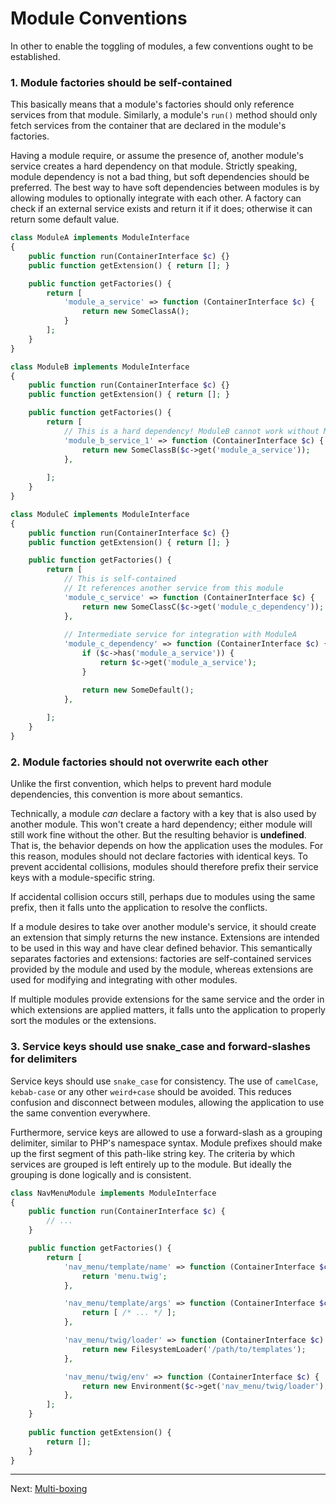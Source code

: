 # Module Conventions

In other to enable the toggling of modules, a few conventions ought to be established.

### 1. Module factories should be self-contained

This basically means that a module's factories should only reference services from that module. Similarly, a module's
`run()` method should only fetch services from the container that are declared in the module's factories. 

Having a module require, or assume the presence of, another module's service creates a hard dependency on that module.
Strictly speaking, module dependency is not a bad thing, but soft dependencies should be preferred. The best way to have
soft dependencies between modules is by allowing modules to optionally integrate with each other. A factory can check
if an external service exists and return it if it does; otherwise it can return some default value.

```php
class ModuleA implements ModuleInterface
{
    public function run(ContainerInterface $c) {}
    public function getExtension() { return []; }

    public function getFactories() {
        return [
            'module_a_service' => function (ContainerInterface $c) {
                return new SomeClassA();
            }
        ];
    }
}

class ModuleB implements ModuleInterface
{
    public function run(ContainerInterface $c) {}
    public function getExtension() { return []; }

    public function getFactories() {
        return [
            // This is a hard dependency! ModuleB cannot work without ModuleA
            'module_b_service_1' => function (ContainerInterface $c) {
                return new SomeClassB($c->get('module_a_service'));
            },
            
        ];
    }
}

class ModuleC implements ModuleInterface
{
    public function run(ContainerInterface $c) {}
    public function getExtension() { return []; }

    public function getFactories() {
        return [
            // This is self-contained
            // It references another service from this module
            'module_c_service' => function (ContainerInterface $c) {
                return new SomeClassC($c->get('module_c_dependency'));
            },
            
            // Intermediate service for integration with ModuleA
            'module_c_dependency' => function (ContainerInterface $c) {
                if ($c->has('module_a_service')) {
                    return $c->get('module_a_service');
                }

                return new SomeDefault(); 
            },
            
        ];
    }
}
```

### 2. Module factories should not overwrite each other

Unlike the first convention, which helps to prevent hard module dependencies, this convention is more about semantics.

Technically, a module _can_ declare a factory with a key that is also used by another module. This won't create a hard
dependency; either module will still work fine without the other. But the resulting behavior is **undefined**. That is,
the behavior depends on how the application uses the modules. For this reason, modules should not declare factories with
identical keys. To prevent accidental collisions, modules should therefore prefix their service keys with a
module-specific string. 

If accidental collision occurs still, perhaps due to modules using the same prefix, then it falls unto the application
to resolve the conflicts. 

If a module desires to take over another module's service, it should create an extension that simply returns the new
instance. Extensions are intended to be used in this way and have clear defined behavior. This semantically separates 
factories and extensions: factories are self-contained services provided by the module and used by the module, whereas
extensions are used for modifying and integrating with other modules.

If multiple modules provide extensions for the same service and the order in which extensions are applied matters,
it falls unto the application to properly sort the modules or the extensions.

### 3. Service keys should use snake_case and forward-slashes for delimiters

Service keys should use `snake_case` for consistency. The use of `camelCase`, `kebab-case` or any other `weird+case`
should be avoided. This reduces confusion and disconnect between modules, allowing the application to use the same
convention everywhere.

Furthermore, service keys are allowed to use a forward-slash as a grouping delimiter, similar to PHP's namespace syntax.
Module prefixes should make up the first segment of this path-like string key. The criteria by which services are
grouped is left entirely up to the module. But ideally the grouping is done logically and is consistent.

```php
class NavMenuModule implements ModuleInterface
{
    public function run(ContainerInterface $c) {
        // ...
    }

    public function getFactories() {
        return [
            'nav_menu/template/name' => function (ContainerInterface $c) {
                return 'menu.twig';
            },

            'nav_menu/template/args' => function (ContainerInterface $c) {
                return [ /* ... */ ];
            },

            'nav_menu/twig/loader' => function (ContainerInterface $c) {
                return new FilesystemLoader('/path/to/templates');
            },

            'nav_menu/twig/env' => function (ContainerInterface $c) {
                return new Environment($c->get('nav_menu/twig/loader'), [ /* ... */ ]);
            },
        ];
    }
    
    public function getExtension() {
        return [];
    }
}
```

---

Next: [Multi-boxing](multi-boxing.md)
